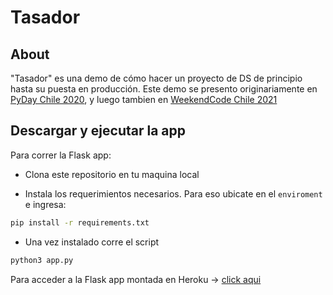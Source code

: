 # Tasador

## About
"Tasador" es una demo de cómo hacer un proyecto de DS de principio hasta su puesta en producción. Este demo se presento originariamente en [PyDay Chile 2020](https://youtu.be/jCfc9fjUI40), y luego tambien en [WeekendCode Chile 2021](https://youtu.be/kvmqhBya8WI?t=128)

## Descargar y ejecutar la app
Para correr la Flask app:

- Clona este repositorio en tu maquina local

- Instala los requerimientos necesarios. Para eso ubicate en el `enviroment` e ingresa:

```bash
pip install -r requirements.txt
```
- Una vez instalado corre el script
```bash
python3 app.py
```

Para acceder a la Flask app montada en Heroku -> [click aqui](http://tasador.herokuapp.com/)
